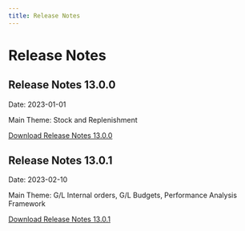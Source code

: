 ```yaml
---
title: Release Notes
---
```


# Release Notes

## Release Notes 13.0.0

Date: 2023-01-01

Main Theme: Stock and Replenishment

[Download Release Notes 13.0.0](/files/ReleaseNotes_v13-0-00.pdf)

## Release Notes 13.0.1

Date: 2023-02-10

Main Theme: G/L Internal orders, G/L Budgets, Performance Analysis Framework

[Download Release Notes 13.0.1](/files/ReleaseNotes_v13-0-01.pdf)





